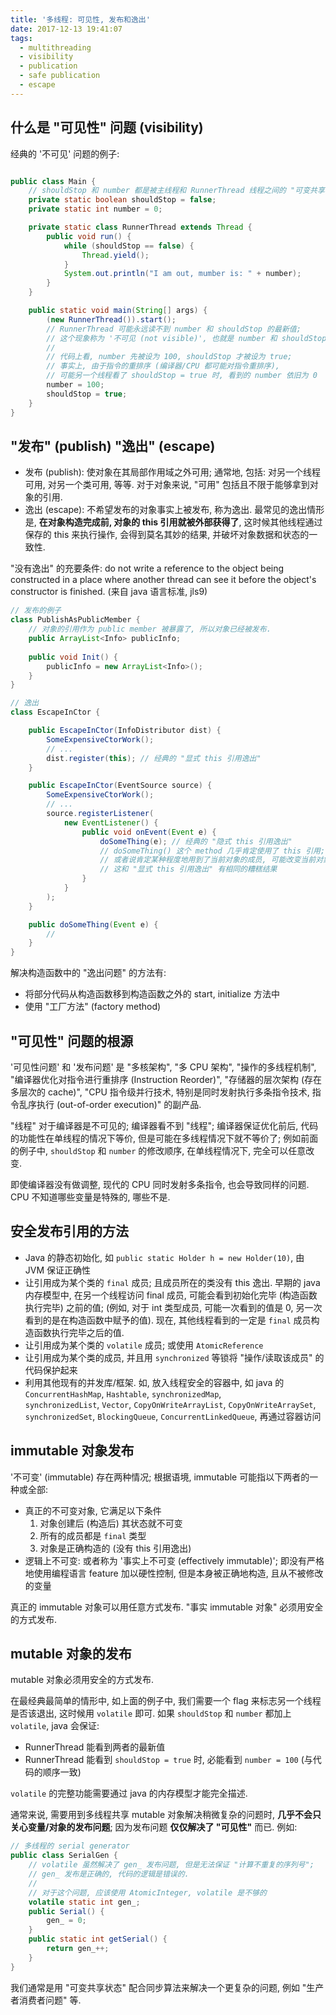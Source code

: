 ```yaml
---
title: '多线程: 可见性, 发布和逸出'
date: 2017-12-13 19:41:07
tags:
  - multithreading 
  - visibility
  - publication
  - safe publication
  - escape
---
```


## 什么是 "可见性" 问题 (visibility)
经典的 '不可见' 问题的例子:
```java

public class Main {
    // shouldStop 和 number 都是被主线程和 RunnerThread 线程之间的 "可变共享状态变量 (mutable shared state)"
    private static boolean shouldStop = false;
    private static int number = 0;

    private static class RunnerThread extends Thread {
        public void run() {
            while (shouldStop == false) {
                Thread.yield();
            }
            System.out.println("I am out, mumber is: " + number);
        }
    }

    public static void main(String[] args) {
        (new RunnerThread()).start(); 
        // RunnerThread 可能永远读不到 number 和 shouldStop 的最新值; 
        // 这个现象称为 '不可见 (not visible)', 也就是 number 和 shouldStop '没有被正确发布 (publish)'
        //
        // 代码上看, number 先被设为 100, shouldStop 才被设为 true;
        // 事实上, 由于指令的重排序 (编译器/CPU 都可能对指令重排序),
        // 可能另一个线程看了 shouldStop = true 时, 看到的 number 依旧为 0
        number = 100;
        shouldStop = true;
    }
}
```


## "发布" (publish) "逸出" (escape)
+ 发布 (publish): 使对象在其局部作用域之外可用; 通常地, 包括: 对另一个线程可用, 对另一个类可用, 等等.
  对于对象来说, "可用" 包括且不限于能够拿到对象的引用.
+ 逸出 (escape): 不希望发布的对象事实上被发布, 称为逸出. 
  最常见的逸出情形是, **在对象构造完成前, 对象的 this 引用就被外部获得了**, 
  这时候其他线程通过保存的 this 来执行操作, 会得到莫名其妙的结果, 并破坏对象数据和状态的一致性.

"没有逸出" 的充要条件:  do not write a reference to the object being
constructed in a place where another thread can see it before the object's constructor
is finished. (来自 java 语言标准, jls9)

```java
// 发布的例子
class PublishAsPublicMember {
    // 对象的引用作为 public member 被暴露了, 所以对象已经被发布.
    public ArrayList<Info> publicInfo;
    
    public void Init() {
        publicInfo = new ArrayList<Info>();
    }
}

// 逸出
class EscapeInCtor {

    public EscapeInCtor(InfoDistributor dist) {
        SomeExpensiveCtorWork();
        // ...
        dist.register(this); // 经典的 "显式 this 引用逸出"
    }

    public EscapeInCtor(EventSource source) {
        SomeExpensiveCtorWork();
        // ...
        source.registerListener(
            new EventListener() {
                public void onEvent(Event e) {
                    doSomeThing(e); // 经典的 "隐式 this 引用逸出"
                    // doSomeThing() 这个 method 几乎肯定使用了 this 引用;
                    // 或者说肯定某种程度地用到了当前对象的成员, 可能改变当前对象状态;
                    // 这和 "显式 this 引用逸出" 有相同的糟糕结果
                }
            }
        );
    }

    public doSomeThing(Event e) {
        // 
    }
}
```

解决构造函数中的 "逸出问题" 的方法有:
+ 将部分代码从构造函数移到构造函数之外的 start, initialize 方法中
+ 使用 "工厂方法" (factory method)


## "可见性" 问题的根源
'可见性问题' 和 '发布问题' 是 "多核架构", "多 CPU 架构", "操作的多线程机制",
"编译器优化对指令进行重排序 (Instruction Reorder)", "存储器的层次架构 (存在多层次的 cache)",
"CPU 指令级并行技术, 特别是同时发射执行多条指令技术, 指令乱序执行 (out-of-order execution)" 的副产品.

"线程" 对于编译器是不可见的; 编译器看不到 "线程";
编译器保证优化前后, 代码的功能性在单线程的情况下等价, 但是可能在多线程情况下就不等价了;
例如前面的例子中, `shouldStop` 和 `number` 的修改顺序, 在单线程情况下, 完全可以任意改变.

即使编译器没有做调整, 现代的 CPU 同时发射多条指令, 也会导致同样的问题.
CPU 不知道哪些变量是特殊的, 哪些不是.


## 安全发布引用的方法 
+ Java 的静态初始化, 如 `public static Holder h = new Holder(10)`, 由 JVM 保证正确性
+ 让引用成为某个类的 `final` 成员; 且成员所在的类没有 this 逸出. 
  早期的 java 内存模型中, 在另一个线程访问 final 成员, 
  可能会看到初始化完毕 (构造函数执行完毕) 之前的值; 
  (例如, 对于 int 类型成员, 可能一次看到的值是 0, 另一次看到的是在构造函数中赋予的值).
  现在, 其他线程看到的一定是 `final` 成员构造函数执行完毕之后的值.
+ 让引用成为某个类的 `volatile` 成员; 或使用 `AtomicReference`
+ 让引用成为某个类的成员, 并且用 `synchronized` 等锁将 "操作/读取该成员" 的代码保护起来
+ 利用其他现有的并发库/框架.
  如, 放入线程安全的容器中, 如 java 的 `ConcurrentHashMap`, `Hashtable`, `synchronizedMap`,   
  `synchronizedList`, `Vector`, `CopyOnWriteArrayList`, `CopyOnWriteArraySet`,
  `synchronizedSet`, `BlockingQueue`, `ConcurrentLinkedQueue`, 再通过容器访问


## immutable 对象发布
'不可变' (immutable) 存在两种情况; 根据语境, immutable 可能指以下两者的一种或全部:
+ 真正的不可变对象, 它满足以下条件
  1. 对象创建后 (构造后) 其状态就不可变
  2. 所有的成员都是 `final` 类型
  3. 对象是正确构造的 (没有 this 引用逸出) 
+ 逻辑上不可变: 或者称为 '事实上不可变 (effectively immutable)'; 
  即没有严格地使用编程语言 feature 加以硬性控制, 但是本身被正确地构造, 且从不被修改的变量

真正的 immutable 对象可以用任意方式发布.
"事实 immutable 对象" 必须用安全的方式发布.


## mutable 对象的发布
mutable 对象必须用安全的方式发布.

在最经典最简单的情形中, 如上面的例子中, 我们需要一个 flag 来标志另一个线程是否该退出, 
这时候用 `volatile` 即可. 如果 `shouldStop` 和 `number` 都加上 `volatile`, java 会保证:
+ RunnerThread 能看到两者的最新值
+ RunnerThread 能看到 `shouldStop = true` 时, 必能看到 `number = 100` (与代码的顺序一致) 

`volatile` 的完整功能需要通过 java 的内存模型才能完全描述.

通常来说, 需要用到多线程共享 mutable 对象解决稍微复杂的问题时, **几乎不会只关心变量/对象的发布问题**;
因为发布问题 **仅仅解决了 "可见性"** 而已. 例如:
```java
// 多线程的 serial generator
public class SerialGen {
    // volatile 虽然解决了 gen_ 发布问题, 但是无法保证 "计算不重复的序列号";
    // gen_ 发布是正确的, 代码的逻辑是错误的.
    //
    // 对于这个问题, 应该使用 AtomicInteger, volatile 是不够的
    volatile static int gen_;
    public Serial() {
        gen_ = 0;
    }
    public static int getSerial() {
        return gen_++;
    }
}
```

我们通常是用 "可变共享状态" 配合同步算法来解决一个更复杂的问题, 例如 "生产者消费者问题" 等.

